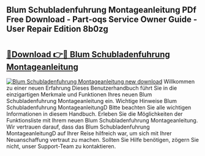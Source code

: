 ## Blum Schubladenfuhrung Montageanleitung PDf Free Download - Part-oqs Service Owner Guide - User Repair Edition 8b0zg

# <h2><a href="http://df78fpx.blite.top/?on=Blum+Schubladenfuhrung+Montageanleitung">🔗Download 👉🔴 Blum Schubladenfuhrung Montageanleitung</a></h2>

[![Blum Schubladenfuhrung Montageanleitung new download](https://i.imgur.com/lujVjoI.png)](http://df78fpx.blite.top/?on=Blum+Schubladenfuhrung+Montageanleitung)
Willkommen zu einer neuen Erfahrung Dieses Benutzerhandbuch führt Sie in die einzigartigen Merkmale und Funktionen Ihres neuen Blum Schubladenfuhrung Montageanleitung ein. Wichtige Hinweise Blum Schubladenfuhrung MontageanleitungD Bitte beachten Sie alle wichtigen Informationen in diesem Handbuch. Erleben Sie die Möglichkeiten der Funktionsliste mit Ihrem neuen Blum Schubladenfuhrung Montageanleitung. Wir vertrauen darauf, dass das Blum Schubladenfuhrung MontageanleitungD auf Ihrer Reise hilfreich war, um sich mit Ihrer Neuanschaffung vertraut zu machen. Sollten Sie Hilfe benötigen, zögern Sie nicht, unser Support-Team zu kontaktieren.
